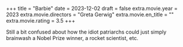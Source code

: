 +++
title = "Barbie"
date = 2023-12-02
draft = false
extra.movie.year = 2023
extra.movie.directors = "Greta Gerwig"
extra.movie.en_title = ""
extra.movie.rating = 3.5
+++

Still a bit confused about how the idiot patriarchs could just simply brainwash a Nobel Prize winner, a rocket scientist, etc.<!-- more -->